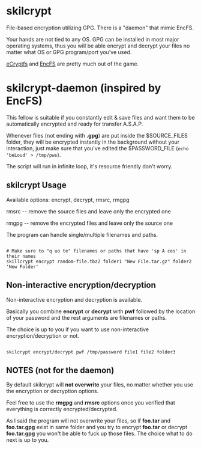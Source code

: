 # skilcrypt

File-based encryption utilizing GPG. There is a "daemon" that mimic EncFS.

Your hands are not tied to any OS. GPG can be installed in most major operating systems, thus you will be able encrypt and decrypt your files no matter what OS or GPG program/port you've used.

[eCryptfs](https://defuse.ca/audits/ecryptfs.htm) and [EncFS](https://defuse.ca/audits/encfs.htm) are pretty much out of the game.

# skilcrypt-daemon (inspired by EncFS)
This fellow is suitable if you constantly edit & save files and want them to be automatically encrypted and ready for transfer A.S.A.P.

Whenever files (not ending with **.gpg**) are put inside the $SOURCE_FILES folder, they will be encrypted instantly in the background without your interaction, just make sure that you've edited the $PASSWORD_FILE (`echo 'beLoud' > /tmp/pws`).

The script will run in infinite loop, it's resource friendly don't worry.

## skilcrypt Usage
Available options: encrypt, decrypt, rmsrc, rmgpg

rmsrc  --  remove the source files and leave only the encrypted one

rmgpg  --  remove the encrypted files and leave only the source one

The program can handle single/multiple filenames and paths.

```

# Make sure to "q uo te" filenames or paths that have 'sp A ces' in their names
skillcrypt encrypt random-file.tbz2 folder1 "New File.tar.gz" folder2 'New Folder'

```

## Non-interactive encryption/decryption
Non-interactive encryption and decryption is available.

Basically you combine **encrypt** or **decrypt** with **pwf** followed by the location of your password and the rest arguments are filenames or paths.

The choice is up to you if you want to use non-interactive encryption/decryption or not.

```

skilcrypt encrypt/decrypt pwf /tmp/password file1 file2 folder3

```

## NOTES (not for the daemon)
By default skilcrypt will **not overwrite** your files, no matter whether you use the encryption or decryption options.

Feel free to use the **rmgpg** and **rmsrc** options once you verified that everything is correctly encrypted/decrypted.

As I said the program will not overwrite your files, so if **foo.tar** and **foo.tar.gpg** exist in same folder and you try to encrypt **foo.tar** or decrypt **foo.tar.gpg** you won't be able to fuck up those files. The choice what to do next is up to you.
